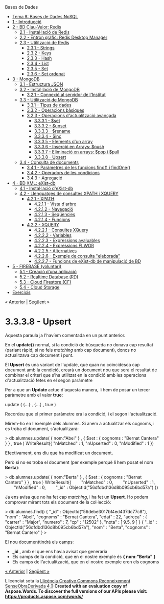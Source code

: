Bases de Dades

- [Tema 8: Bases de Dades NoSQL](index.md)
- [1 - Introducció](1__introducci.md)
- [2 - BD Clau-Valor: Redis](2__bd_clauvalor_redis.md) 
  - [2.1 - Instal·lació de Redis](21__installaci_de_redis.md)
  - [2.2 - Entron gràfic: Redis Desktop Manager](22__entron_grfic_redis_desktop_manager.md)
  - [2.3 - Utilització de Redis](23__utilitzaci_de_redis.md) 
    - [2.3.1 - Strings](231__strings.md)
    - [2.3.2 - Keys](232__keys.md)
    - [2.3.3 - Hash](233__hash.md)
    - [2.3.4 - List](234__list.md)
    - [2.3.5 - Set](235__set.md)
    - [2.3.6 - Set ordenat](236__set_ordenat.md)
- [3 - MongoDB](3__mongodb.md) 
  - [3.1 - Estructura JSON](31__estructura_json.md)
  - [3.2 - Instal·lació de MongoDB](32__installaci_de_mongodb.md) 
    - [3.2.1 - Connexió al servidor de l'Institut](321__connexi_al_servidor_de_linstitut.md)
  - [3.3 - Utilització de MongoDB](33__utilitzaci_de_mongodb.md) 
    - [3.3.1 - Tipus de dades](331__tipus_de_dades.md)
    - [3.3.2 - Operacions bàsiques](332__operacions_bsiques.md)
    - [3.2.3 - Operacions d'actualització avançada](323__operacions_dactualitzaci_avanada.md) 
      - [3.3.3.1 - $set](3331__set.md)
      - [3.3.3.2 - $unset](3332__unset.md)
      - [3.3.3.3 - $rename](3333__rename.md)
      - [3.3.3.4 - $inc](3334__inc.md)
      - [3.3.3.5 - Elements d'un array](3335__elements_dun_array.md)
      - [3.3.3.6 - Inserció en Arrays: $push](3336__inserci_en_arrays_push.md)
      - [3.3.3.7 - Eliminació en arrays: $pop i $pull](3337__eliminaci_en_arrays_pop_i_pull.md)
      - [3.3.3.8 - Upsert](3338__upsert.md)
  - [3.4 - Consulta de documents](34__consulta_de_documents.md) 
    - [3.4.1 - Paràmetres de les funcions find() i findOne()](341__parmetres_de_les_funcions_find_i_findone.md)
    - [3.4.2 - Operadors de les condicions](342__operadors_de_les_condicions.md)
    - [3.4.3 - Agregació](343__agregaci.md)
- [4 - BD XML: eXist-db](4__bd_xml_existdb.md) 
  - [4.1 - Instal·lació d'eXist-db](41__installaci_dexistdb.md)
  - [4.2 - Llenguatges de consultes XPATH i XQUERY](42__llenguatges_de_consultes_xpath_i_xquery.md) 
    - [4.2.1 - XPATH](421__xpath.md) 
      - [4.2.1.1 - Vista d'arbre](4211__vista_darbre.md)
      - [4.2.1.2 - Navegació](4212__navegaci.md)
      - [4.2.1.3 - Seqüències](4213__seqncies.md)
      - [4.2.1.4 - Funcions](4214__funcions.md)
    - [4.2.2 - XQUERY](422__xquery.md) 
      - [4.2.2.1 - Consultes XQuery](4221__consultes_xquery.md)
      - [4.2.2.2 - Variables](4222__variables.md)
      - [4.2.2.3 - Expressions avaluables](4223__expressions_avaluables.md)
      - [4.2.2.4 - Expressions FLWOR](4224__expressions_flwor.md)
      - [4.2.2.5 - Alternatives](4225__alternatives.md)
      - [4.2.2.6 - Exemple de consulta "elaborada"](4226__exemple_de_consulta_elaborada.md)
      - [4.2.2.7 - Funcions de eXist-db de manipulació de BD](4227__funcions_de_existdb_de_manipulaci_de_bd.md)
- [5 - FIREBASE (voluntari)](5__firebase_voluntari.md) 
  - [5.1 - Creació d'una aplicació](51__creaci_duna_aplicaci.md)
  - [5.2 - Realtime Database (RD)](52__realtime_database_rd.md)
  - [5.3 - Cloud Firestore (CF)](53__cloud_firestore_cf.md)
  - [5.4 - Cloud Storage](54__cloud_storage.md)
- [Exercicis](exercicis.md)

[« Anterior](3337__eliminaci_en_arrays_pop_i_pull.md) | [Següent »](34__consulta_de_documents.md)
# <a name="main"></a>**3.3.3.8 - Upsert**
Aquesta paraula ja l'havíem comentada en un punt anterior.

En el **update()** normal, si la condició de búsqueda no donava cap resultat (parlant ràpid, si no feis *matching* amb cap document), doncs no actualitzava cap document i punt.

El **Upsert** és una variant de l'update, que quan no coincidesca cap document amb la condició, crearà un document nou que serà el resultat de combinar el criteri que s'ha utilitzat en la condició amb les operacions d'actualització fetes en el segon paràmetre

Per a que un **Update** actue d'aquesta manera, li hem de posar un tercer paràmetre amb el valor **true**:

update ( {...} , {...} , true )

Recordeu que el primer paràmetre era la condició, i el segon l'actualització.

Mirem-ho en l'exemple dels alumnes. Si anem a actualitzar els cognoms, i es troba el document, s'actualitzarà:

\> db.alumnes.update( { nom:"Abel" } , { $set : { cognoms : "Bernat Cantera" } } , true )
WriteResult({ "nMatched" : 1, "nUpserted" : 0, "nModified" : 1 })

Efectivament, ens diu que ha modificat un document.

Però si no es troba el document (per exemple perquè li hem posat el nom **Berta**):

\> db.alumnes.update( { nom:"Berta" } , { $set : { cognoms : "Bernat Cantero" } } , true )
WriteResult({
`    `"nMatched" : 0,
`    `"nUpserted" : 1,
`    `"nModified" : 0,
`    `"\_id" : ObjectId("56dfdbd136d8b095cb6bd57a")
})

Ja ens avisa que no ha fet cap *matching*, i ha fet un **Upsert**. Ho podem comprovar mirant tots els document de la col·lecció:

\> db.alumnes.find()
{ "\_id" : ObjectId("56debe3017bf4ed437dc77c8"), "nom" : "Abel", "cognoms" : "Bernat Cantera", "edat" : 22, "adreça" : { "carrer" : "Major", "numero" : 7, "cp" : "12502" }, "nota" : [ 9.5, 9 ] }
{ "\_id" : ObjectId("56dfdbd136d8b095cb6bd57a"), "nom" : "Berta", "cognoms" : "Bernat Cantero" }
\>

El nou documenttindrà els camps:

- **\_id** , amb el que ens havia avisat que generaria
- Els camps de la condició, que en el nostre exemple és **{ nom:"Berta" }**
- Els camps de l'actualització, que en el nostre exemple eren els cognoms

[« Anterior](3337__eliminaci_en_arrays_pop_i_pull.md) | [Següent »](34__consulta_de_documents.md)

Llicenciat sota la [Llicència Creative Commons Reconeixement SenseObraDerivada 4.0](http://creativecommons.org/licenses/by-nd/4.0/)
**Created with an evaluation copy of Aspose.Words. To discover the full versions of our APIs please visit: https://products.aspose.com/words/**
